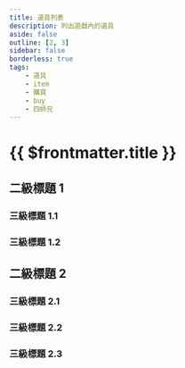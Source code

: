 ```yaml
---
title: 道具列表
description: 列出遊戲內的道具
aside: false
outline: [2, 3]
sidebar: false
borderless: true
tags:
    - 道具
    - item
    - 購買
    - buy
    - 四師兄
---
```


# {{ $frontmatter.title }}

## 二級標題 1

### 三級標題 1.1

### 三級標題 1.2

## 二級標題 2

### 三級標題 2.1

### 三級標題 2.2

### 三級標題 2.3
